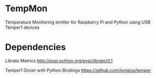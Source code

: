 TempMon
=======

Temperature Monitoring emitter for Raspberry Pi and Python using USB Temper1 devices

Dependencies
============

Librato Metrics 
http://pypi.python.org/pypi/librato/0.1

Temper1 Driver with Python Bindings
https://github.com/longjos/temper
